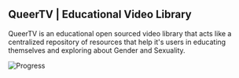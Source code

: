 ## QueerTV | Educational Video Library

QueerTV is an educational open sourced video library that acts like a centralized repository of resources that help it's users in educating themselves and exploring about Gender and Sexuality.

![Progress](https://img.shields.io/badge/WIP-Project%20in%20Progress-yellow)
